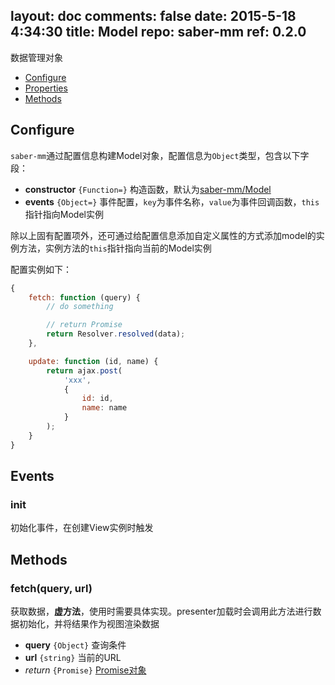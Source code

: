 layout: doc
comments: false
date: 2015-5-18 4:34:30
title: Model
repo: saber-mm
ref: 0.2.0
---

数据管理对象

* [Configure](#configure)
* [Properties](#properties)
* [Methods](#methods)

## Configure

`saber-mm`通过配置信息构建Model对象，配置信息为`Object`类型，包含以下字段：

* **constructor** `{Function=}` 构造函数，默认为[saber-mm/Model](../src/Model.js)
* **events** `{Object=}` 事件配置，`key`为事件名称，`value`为事件回调函数，`this`指针指向Model实例

除以上固有配置项外，还可通过给配置信息添加自定义属性的方式添加model的实例方法，实例方法的`this`指针指向当前的Model实例

配置实例如下：

```js
{
    fetch: function (query) {
        // do something

        // return Promise
        return Resolver.resolved(data);
    },

    update: function (id, name) {
        return ajax.post(
            'xxx', 
            {
                id: id,
                name: name
            }
        );
    }
}
```

## Events

### init

初始化事件，在创建View实例时触发

## Methods

### fetch(query, url)

获取数据，**虚方法**，使用时需要具体实现。presenter加载时会调用此方法进行数据初始化，并将结果作为视图渲染数据

* **query** `{Object}` 查询条件
* **url** `{string}` 当前的URL
* _return_ `{Promise}` [Promise对象](https://github.com/ecomfe/saber-promise/blob/master/doc/promise.html)